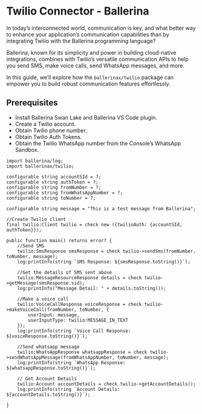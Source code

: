 # Twilio Connector - Ballerina

In today’s interconnected world, communication is key, and what better way to enhance your application’s communication capabilities than by integrating Twilio with the Ballerina programming language? 

Ballerina, known for its simplicity and power in building cloud-native integrations, combines with Twilio’s versatile communication APIs to help you send SMS, make voice calls, send WhatsApp messages, and more. 

In this guide, we’ll explore how the `ballerinax/twilio` package can empower you to build robust communication features effortlessly.

## Prerequisites
- Install Ballerina Swan Lake and Ballerina VS Code plugin.
- Create a Twilio account.
- Obtain Twilio phone number.
- Obtain Twilio Auth Tokens.
- Obtain the Twilio WhatsApp number from the Console’s WhatsApp Sandbox.

```ballerina
import ballerina/log;
import ballerinax/twilio;

configurable string accountSId = ?;
configurable string authToken = ?;
configurable string fromNumber = ?;
configurable string fromWhatsAppNumber = ?;
configurable string toNumber = ?;

configurable string message = "This is a test message from Ballerina";

//Create Twilio client
final twilio:Client twilio = check new ({twilioAuth: {accountSId, authToken}});

public function main() returns error? {
    //Send SMS
    twilio:SmsResponse smsResponse = check twilio->sendSms(fromNumber, toNumber, message);
    log:printInfo(string `SMS Response: ${smsResponse.toString()}`);

    //Get the details of SMS sent above
    twilio:MessageResourceResponse details = check twilio->getMessage(smsResponse.sid);
    log:printInfo("Message Detail: " + details.toString());

    //Make a voice call
    twilio:VoiceCallResponse voiceResponse = check twilio->makeVoiceCall(fromNumber, toNumber, {
        userInput: message,
        userInputType: twilio:MESSAGE_IN_TEXT
    });
    log:printInfo(string `Voice Call Response: ${voiceResponse.toString()}`);

    //Send whatsapp message
    twilio:WhatsAppResponse whatsappResponse = check twilio->sendWhatsAppMessage(fromWhatsAppNumber, toNumber, message);
    log:printInfo(string `WhatsApp Response: ${whatsappResponse.toString()}`);

    // Get Account Details
    twilio:Account accountDetails = check twilio->getAccountDetails();
    log:printInfo(string `Account Details: ${accountDetails.toString()}`);

}
```